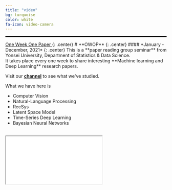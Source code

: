 ```yaml
---
title: "video"
bg: turquoise
color: white
fa-icon: video-camera
---
```

<hr style="border-top: solid 3px;" />
<u>One Week One Paper </u>
{: .center}
# **OWOP**
{: .center}
#### *January - December, 2021*
{: .center}
This is a **paper reading group seminar** from Yonsei University, Department of Statistics & Data Science. <br>
It takes place every one week to share interesting **Machine learning and Deep Learning** research papers.


Visit our **[channel](https://www.youtube.com/channel/UCg7qqlsEjz0jKc91UIlwk6w/featured)** to see what we've studied.

What we have here is 

- Computer Vision
- Natural-Language Processing
- RecSys
- Latent Space Model
- Time-Series Deep Learning
- Bayesian Neural Networks



<br>




<!-- {% highlight html linenos=table %}
<div class="icontain">
  <iframe src="//www.youtube.com/embed/8yis7GzlXNM" allowfullscreen></iframe>
</div> -->

<!-- {% endhighlight %} -->


<div class="icontain">
<iframe src="//www.youtube.com/embed//v6vV505z4Pk" allowfullscreen>
</iframe></div>
